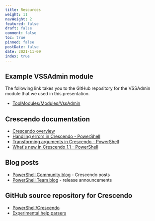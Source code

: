```yaml
---
title: Resources
weight: 11
navWeight: 2
featured: false
draft: false
comment: false
toc: true
pinned: false
postDate: false
date: 2021-11-09
index: true
---
```

<!-- markdownlint-disable MD041 -->
## Example VSSAdmin module

The following link takes you to the GitHub repository for the VSSAdmin module that we used in this
presentation.

- [ToolModules/Modules/VssAdmin][05]

## Crescendo documentation

- [Crescendo overview][08]
- [Handling errors in Crescendo - PowerShell][06]
- [Transforming arguments in Crescendo - PowerShell][07]
- [What's new in Crescendo 1.1 - PowerShell][09]

## Blog posts

- [PowerShell Community blog][01] - Crescendo posts
- [PowerShell Team blog][02] - release announcements

## GitHub source repository for Crescendo

- [PowerShell/Crescendo][03]
- [Experimental help parsers][04]

<!-- link references -->
[01]: https://devblogs.microsoft.com/search?query=crescendo&blog=%2Fpowershell-community%2F
[02]: https://devblogs.microsoft.com/search?query=PowerShell+Crescendo&blog=%2Fpowershell%2F
[03]: https://github.com/PowerShell/Crescendo
[04]: https://github.com/PowerShell/Crescendo/blob/master/Microsoft.PowerShell.Crescendo/src/experimental/HelpParsers/README.md
[05]: https://github.com/sdwheeler/ToolModules/tree/main/Modules/VssAdmin
[06]: https://learn.microsoft.com/powershell/utility-modules/crescendo/advanced/handling-errors
[07]: https://learn.microsoft.com/powershell/utility-modules/crescendo/advanced/transforming-arguments
[08]: https://learn.microsoft.com/powershell/utility-modules/crescendo/overview
[09]: https://learn.microsoft.com/powershell/utility-modules/crescendo/whats-new/whats-new-in-crescendo-11
